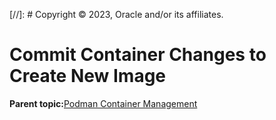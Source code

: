 [//]: # Copyright © 2023, Oracle and/or its affiliates.

# Commit Container Changes to Create New Image

**Parent topic:**[Podman Container Management](../topics/cockpit-podman_managing_podman_containers.md)

